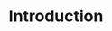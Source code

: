 ---
title: Introduction
position_number: 1
parameters:
  - name:
    content:
content_markdown: 
  The access token is valid only for a limited time, indicated by the expiration time in the response attribute 'expires_in'.
  Obtaining an Access Token is done via POST method, passing token parameters via the URL.
left_code_blocks:
  - code_block:
    title:
    language: json
right_code_blocks:
  - code_block:
    title:
    language:
---
